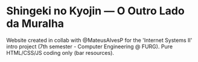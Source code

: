 <h1>Shingeki no Kyojin — O Outro Lado da Muralha</h1>

Website created in collab with @MateusAlvesP for the 'Internet Systems II' intro project (7th semester - Computer Engineering @ FURG). Pure HTML/CSS/JS coding only (bar resources).
